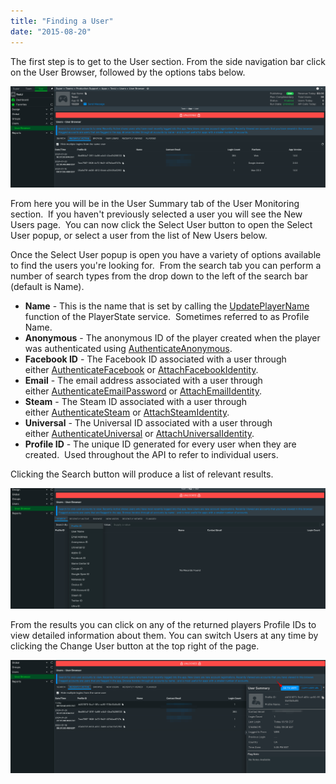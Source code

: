 ```yaml
---
title: "Finding a User"
date: "2015-08-20"
---
```


The first step is to get to the User section. From the side navigation bar click on the User Browser, followed by the options tabs below.

[![](images/2.png)](images/2.png)

From here you will be in the User Summary tab of the User Monitoring section.  If you haven't previously selected a user you will see the New Users page.  You can now click the Select User button to open the Select User popup, or select a user from the list of New Users below.

Once the Select User popup is open you have a variety of options available to find the users you're looking for.  From the search tab you can perform a number of search types from the drop down to the left of the search bar (default is Name).

- **Name** - This is the name that is set by calling the [UpdatePlayerName](/api/capi/playerstate/updateusername) function of the PlayerState service.  Sometimes referred to as Profile Name.
- **Anonymous** - The anonymous ID of the player created when the player was authenticated using [AuthenticateAnonymous](/api/capi/authentication/authenticateanonymous).
- **Facebook ID** - The Facebook ID associated with a user through either [AuthenticateFacebook](/api/capi/authentication/authenticatefacebook) or [AttachFacebookIdentity](/api/capi/identity/attachfacebookidentity).
- **Email** - The email address associated with a user through either [AuthenticateEmailPassword](/api/capi/authentication/authenticateemailpassword) or [AttachEmailIdentity](/api/capi/identity/attachemailidentity).
- **Steam** - The Steam ID associated with a user through either [AuthenticateSteam](/api/capi/authentication/authenticatesteam) or [AttachSteamIdentity](/api/capi/identity/attachsteamidentity).
- **Universal** - The Universal ID associated with a user through either [AuthenticateUniversal](/api/capi/authentication/authenticateuniversal) or [AttachUniversalIdentity](/api/capi/identity/attachuniversalidentity).
- **Profile ID** - The unique ID generated for every user when they are created.  Used throughout the API to refer to individual users.

Clicking the Search button will produce a list of relevant results.

[![](images/2018-06-20_20-04-50.png)](images/2018-06-20_20-04-50.png)

From the results you can click on any of the returned players Profile IDs to view detailed information about them. You can switch Users at any time by clicking the Change User button at the top right of the page.

[![](images/1.png)](images/1.png)
